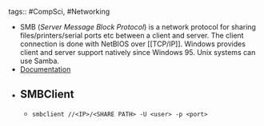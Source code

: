 tags:: #CompSci, #Networking

- SMB (_Server Message Block Protocol_) is a network protocol for sharing files/printers/serial ports etc between a client and server. The client connection is done with NetBIOS over [[TCP/IP]]. Windows provides client and server support natively since Windows 95. Unix systems can use Samba.
- [Documentation](https://www.samba.org/samba/docs/current/man-html/smbclient.1.html)
- ## SMBClient
	- `smbclient //<IP>/<SHARE PATH> -U <user> -p <port>`